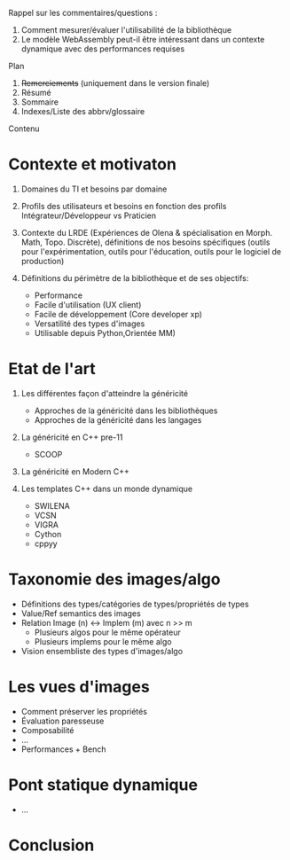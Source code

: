 Rappel sur les commentaires/questions :

1. Comment mesurer/évaluer l'utilisabilité de la bibliothèque
2. Le modèle WebAssembly peut-il être intéressant dans un contexte dynamique avec des performances requises


Plan

1. ~~Remerciements~~ (uniquement dans le version finale)
2. Résumé
3. Sommaire
4. Indexes/Liste des abbrv/glossaire


Contenu

# Contexte et motivaton

1. Domaines du TI et besoins par domaine
2. Profils des utilisateurs et besoins en fonction des profils
   Intégrateur/Développeur vs Praticien
3. Contexte du LRDE (Expériences de Olena & spécialisation en Morph. Math, Topo. Discrète), définitions de nos besoins spécifiques
   (outils pour l'expérimentation, outils pour l'éducation, outils pour le logiciel de production)
4. Définitions du périmètre de la bibliothèque et de ses objectifs:

    * Performance
    * Facile d'utilisation (UX client)
    * Facile de développement (Core developer xp)
    * Versatilité des types d'images
    * Utilisable depuis Python,Orientée MM)


# Etat de l'art

1. Les différentes façon d'atteindre la généricité

   * Approches de la généricité dans les bibliothèques
   * Approches de la généricité dans les langages


2. La généricité en C++ pre-11

    * SCOOP

3. La généricité en Modern C++


4. Les templates C++ dans un monde dynamique

   * SWILENA
   * VCSN
   * VIGRA
   * Cython
   * cppyy


# Taxonomie des images/algo

* Définitions des types/catégories de types/propriétés de types
* Value/Ref semantics des images
* Relation Image (n) <-> Implem (m)
  avec n >> m
  * Plusieurs algos pour le même opérateur
  * Plusieurs implems pour le même algo
* Vision ensembliste des types d'images/algo

# Les vues d'images

* Comment préserver les propriétés
* Évaluation paresseuse
* Composabilité
* ...
* Performances + Bench

# Pont statique dynamique

* ...


# Conclusion








